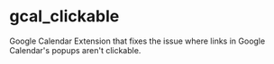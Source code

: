 # gcal_clickable
Google Calendar Extension that fixes the issue where links in Google Calendar's popups aren't clickable.
